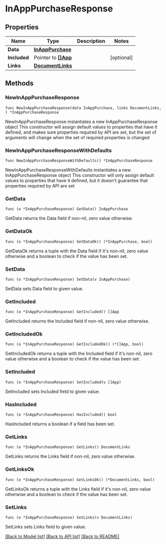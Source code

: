 # InAppPurchaseResponse

## Properties

Name | Type | Description | Notes
------------ | ------------- | ------------- | -------------
**Data** | [**InAppPurchase**](InAppPurchase.md) |  | 
**Included** | Pointer to [**[]App**](App.md) |  | [optional] 
**Links** | [**DocumentLinks**](DocumentLinks.md) |  | 

## Methods

### NewInAppPurchaseResponse

`func NewInAppPurchaseResponse(data InAppPurchase, links DocumentLinks, ) *InAppPurchaseResponse`

NewInAppPurchaseResponse instantiates a new InAppPurchaseResponse object
This constructor will assign default values to properties that have it defined,
and makes sure properties required by API are set, but the set of arguments
will change when the set of required properties is changed

### NewInAppPurchaseResponseWithDefaults

`func NewInAppPurchaseResponseWithDefaults() *InAppPurchaseResponse`

NewInAppPurchaseResponseWithDefaults instantiates a new InAppPurchaseResponse object
This constructor will only assign default values to properties that have it defined,
but it doesn't guarantee that properties required by API are set

### GetData

`func (o *InAppPurchaseResponse) GetData() InAppPurchase`

GetData returns the Data field if non-nil, zero value otherwise.

### GetDataOk

`func (o *InAppPurchaseResponse) GetDataOk() (*InAppPurchase, bool)`

GetDataOk returns a tuple with the Data field if it's non-nil, zero value otherwise
and a boolean to check if the value has been set.

### SetData

`func (o *InAppPurchaseResponse) SetData(v InAppPurchase)`

SetData sets Data field to given value.


### GetIncluded

`func (o *InAppPurchaseResponse) GetIncluded() []App`

GetIncluded returns the Included field if non-nil, zero value otherwise.

### GetIncludedOk

`func (o *InAppPurchaseResponse) GetIncludedOk() (*[]App, bool)`

GetIncludedOk returns a tuple with the Included field if it's non-nil, zero value otherwise
and a boolean to check if the value has been set.

### SetIncluded

`func (o *InAppPurchaseResponse) SetIncluded(v []App)`

SetIncluded sets Included field to given value.

### HasIncluded

`func (o *InAppPurchaseResponse) HasIncluded() bool`

HasIncluded returns a boolean if a field has been set.

### GetLinks

`func (o *InAppPurchaseResponse) GetLinks() DocumentLinks`

GetLinks returns the Links field if non-nil, zero value otherwise.

### GetLinksOk

`func (o *InAppPurchaseResponse) GetLinksOk() (*DocumentLinks, bool)`

GetLinksOk returns a tuple with the Links field if it's non-nil, zero value otherwise
and a boolean to check if the value has been set.

### SetLinks

`func (o *InAppPurchaseResponse) SetLinks(v DocumentLinks)`

SetLinks sets Links field to given value.



[[Back to Model list]](../README.md#documentation-for-models) [[Back to API list]](../README.md#documentation-for-api-endpoints) [[Back to README]](../README.md)


